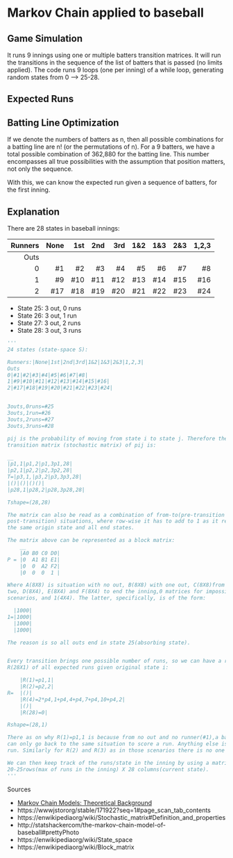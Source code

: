 # Markov Chain applied to baseball

## Game Simulation

It runs 9 innings using one or multiple batters transition matrices. It will run the transitions in the sequence of the list of batters that is passed (no limits applied).
The code runs 9 loops (one per inning) of a while loop, generating random states from 0 --> 25-28.

## Expected Runs


## Batting Line Optimization

If we denote the numbers of batters as n, then all possible combinations for a batting line are n! (or the permutations of n). For a 9 batters, we have a total possible combination of 362,880 for the batting line. This number encompasses all true possibilities with the assumption that position matters, not only the sequence.

With this, we can know the expected run given a sequence of batters, for the first inning.

## Explanation

There are 28 states in baseball innings:

|Runners|None|1st|2nd|3rd|1&2|1&3|2&3|1,2,3|
|-:|-:|-:|-:|-:|-:|-:|-:|-:|
|Outs|||||||||
|0|#1|#2|#3|#4|#5|#6|#7|#8|
|1|#9|#10|#11|#12|#13|#14|#15|#16|
|2|#17|#18|#19|#20|#21|#22|#23|#24|

- State 25: 3 out, 0 runs
- State 26: 3 out, 1 run
- State 27: 3 out, 2 runs
- State 28: 3 out, 3 runs

```python
'''
24 states (state-space S):

Runners:|None|1st|2nd|3rd|1&2|1&3|2&3|1,2,3|
Outs
0|#1|#2|#3|#4|#5|#6|#7|#8|
1|#9|#10|#11|#12|#13|#14|#15|#16|
2|#17|#18|#19|#20|#21|#22|#23|#24|


3outs,0runs=#25
3outs,1run=#26
3outs,2runs=#27
3outs,3runs=#28

pij is the probability of moving from state i to state j. Therefore the
transition matrix (stochastic matrix) of pij is:

__
|p1,1|p1,2|p1,3p1,28|
|p2,1|p2,2|p2,3p2,28|
T=|p3,1,|p3,2|p3,3p3,28|
|()|()|()()|
|p28,1|p28,2|p28,3p28,28|

Tshape=(28,28)

The matrix can also be read as a combination of from-to(pre-transition and
post-transition) situations, where row-wise it has to add to 1 as it represents
the same origin state and all end states.

The matrix above can be represented as a block matrix:
    __
    |A0 B0 C0 D0|
P = |0  A1 B1 E1|
    |0  0  A2 F2|
    |0  0  0  1 |

Where A(8X8) is situation with no out, B(8X8) with one out, C(8X8)from zero to
two, D(8X4), E(8X4) and F(8X4) to end the inning,0 matrices for impossible
scenarios, and 1(4X4). The latter, specifically, is of the form:

  |1000|
1=|1000|
  |1000|
  |1000|

The reason is so all outs end in state 25(absorbing state).


Every transition brings one possible number of runs, so we can have a run matrix
R(28X1) of all expected runs given original state i:

    |R(1)=p1,1|
    |R(2)=p2,2|
R=  |()|
    |R(4)=2*p4,1+p4,4+p4,7+p4,10+p4,2|
    |()|
    |R(28)=0|

Rshape=(28,1)

There as on why R(1)=p1,1 is because from no out and no runner(#1),a batter
can only go back to the same situation to score a run. Anything else is not a
run. Similarly for R(2) and R(3) as in those scenarios there is no one on base

We can then keep track of the runs/state in the inning by using a matrix U of
20-25rows(max of runs in the inning) X 28 columns(current state).
'''
```

Sources
  - [Markov Chain Models: Theoretical Background](http://www.pankin.com/markov/theory.htm)
  - https://wwwjstororg/stable/171922?seq=1#page_scan_tab_contents
  - https://enwikipediaorg/wiki/Stochastic_matrix#Definition_and_properties
  - http://statshackercom/the-markov-chain-model-of-baseball#prettyPhoto
  - https://enwikipediaorg/wiki/State_space
  - https://enwikipediaorg/wiki/Block_matrix
